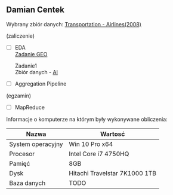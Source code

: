 ## Damian Centek

Wybrany zbiór danych: [Transportation - Airlines(2008)](http://stat-computing.org/dataexpo/2009/the-data.html)

(zaliczenie)

- [ ] EDA  
     [Zadanie GEO](https://dragondc.github.io/NoSQL/)  
     
     Zadanie1  
     Zbiór danych - [AI](https://archive.org/download/stackexchange/ai.stackexchange.com.7z)  
     
- [ ] Aggregation Pipeline

(egzamin)

- [ ] MapReduce

Informacje o komputerze na którym były wykonywane obliczenia:

| Nazwa                 | Wartosć    |
|-----------------------|------------|
| System operacyjny     | Win 10 Pro x64 |
| Procesor              | Intel Core i7 4750HQ |
| Pamięć                | 8GB |
| Dysk                  | Hitachi Travelstar 7K1000 1TB |
| Baza danych           | TODO |
